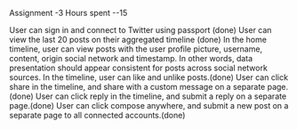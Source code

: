 Assignment -3 
Hours spent --15




User can sign in and connect to Twitter using passport (done)
User can view the last 20 posts on their aggregated timeline (done)
In the home timeline, user can view posts with the user profile picture, username, content, origin social network and timestamp. In other words, data presentation should appear consistent for posts across social network sources.
In the timeline, user can like and unlike posts.(done)
User can click share in the timeline, and share with a custom message on a separate page.(done)
User can click reply in the timeline, and submit a reply on a separate page.(done)
User can click compose anywhere, and submit a new post on a separate page to all connected accounts.(done)
